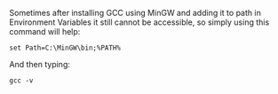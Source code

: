 
Sometimes after installing GCC using MinGW and adding it to path in Environment Variables it still cannot be accessible, so simply using this command will help:
``` shell
set Path=C:\MinGW\bin;%PATH%
```

And then typing:
```shell
gcc -v
```